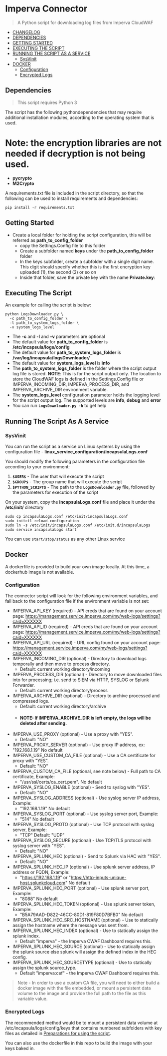 # Imperva Connector

> A Python script for downloading log files from Imperva CloudWAF

- [CHANGELOG](https://github.com/imperva/incapsula-logs-downloader/blob/master/CHANGELOG.md)  
- [DEPENDENCIES](#dependencies)
- [GETTING STARTED](#getting-started)  
- [EXECUTING THE SCRIPT](#executing-the-script)
- [RUNNING THE SCRIPT AS A SERVICE](#running-the-script-as-a-service)
	- [SysVinit](#sysvinit)
- [DOCKER](#docker)  
	- [Configuration](#configuration)  
	- [Encrypted Logs](#encrypted-logs)

## Dependencies

> This script requires Python 3

The script has the following pythondependencies that may require additional installation modules, according to the operating system that is used.
# Note: the encryption libraries are not needed if decryption is not being used.

- **pycrypto**
- **M2Crypto**

A requirements.txt file is included in the script directory, so that the following can be used to install requirements and dependencies:

```
pip install -r requirements.txt
```

## Getting Started

- Create a local folder for holding the script configuration, this will be referred as **path_to_config_folder**
	- copy the Settings.Config file to this folder
	- Create a subfolder named **keys** under the **path_to_config_folder** folder 
	- In the keys subfolder, create a subfolder with a single digit name. This digit should specify whether this is the first encryption key uploaded (1), the second (2) or so on
	- Inside that folder, save the private key with the name **Private.key**:

## Executing The Script

An example for calling the script is below:

```
python LogsDownloader.py \
  -c path_to_config_folder \
  -l path_to_system_logs_folder \
  -v system_logs_level
```

- The **-c** and **-l** and **–v** parameters are optional
- The default value for **path_to_config_folder** is **/etc/incapsula/logs/config**
- The default value for **path_to_system_logs_folder** is **/var/log/incapsula/logsDownloader/**
- The default value for **system_logs_level** is **info**
- The **path_to_system_logs_folder** is the folder where the script output log file is stored. **NOTE**: This is for the script output only. The location to store the CloudWAF logs is defined in the Settings.Config file or IMPERVA_INCOMING_DIR, IMPERVA_PROCESS_DIR, and IMPERVA_ARCHIVE_DIR environment variable.
- The **system_logs_level** configuration parameter holds the logging level for the script output log. The supported levels are **info**, **debug** and **error**
- You can run **`LogsDownloader.py -h`** to get help

## Running The Script As A Service

### SysVinit
You can run the script as a service on Linux systems by using the configuration file - **linux_service_configuration/incapsulaLogs.conf**

You should modify the following parameters in the configuration file according to your environment:
1. **`$USER$`** - The user that will execute the script
2. **`$GROUP$`** - The group name that will execute the script
3. **`$PYTHON_SCRIPT$`** - The path to the **`LogsDownloader.py`** file, followed by the parameters for execution of the script

On your system, copy the **incapsulaLogs.conf** file and place it under the **/etc/init/** directory
```
sudo cp incapsulaLogs.conf /etc/init/incapsulaLogs.conf
sudo initctl reload-configuration
sudo ln -s /etc/init/incapsulaLogs.conf /etc/init.d/incapsulaLogs
sudo service incapsulaLogs start
```

You can use `start/stop/status` as any other Linux service

## Docker

A dockerfile is provided to build your own image locally. At this time, a dockerhub image is not available.

### Configuration

The connector script will look for the following environment variables, and fall back to the configuration file if the environment variable is not set:

* IMPERVA_API_KEY (required) - API creds that are found on your account page: https://management.service.imperva.com/my/web-logs/settings?caid=XXXXXX  
* IMPERVA_API_ID (required) - API creds that are found on your account page: https://management.service.imperva.com/my/web-logs/settings?caid=XXXXXX
* IMPERVA_API_URL (required) - URL config found on your account page: https://management.service.imperva.com/my/web-logs/settings?caid=XXXXXX
* IMPERVA_INCOMING_DIR (optional) - Directory to download logs temporally and then move to process directory. 
  * Default: current working directory/incoming
* IMPERVA_PROCESS_DIR (optional) - Directory to move downloaded files into for processing; i.e. send to SIEM via HTTP, SYSLOG or Splunk Forwarder.
  * Default: current working directory/process
* IMPERVA_ARCHIVE_DIR (optional) - Directory to archive processed and compressed logs. 
  * Default: current working directory/archive
  * #### NOTE: If IMPERVA_ARCHIVE_DIR is left empty, the logs will be deleted after sending.
* IMPERVA_USE_PROXY (optional) - Use a proxy with "YES". 
  * Default: "NO"
* IMPERVA_PROXY_SERVER (optional) - Use proxy IP address, ex: "192.168.1.19" No default
* IMPERVA_USE_CUSTOM_CA_FILE (optional) - Use a CA certificate for proxy with "YES". 
  * Default: "NO"
* IMPERVA_CUSTOM_CA_FILE (optional, see note below) - Full path to CA certificate, Example: 
  * "/usr/ssl/certs/ca_cert.pem". No default
* IMPERVA_SYSLOG_ENABLE (optional) - Send to syslog with "YES". 
  * Default: "NO"
* IMPERVA_SYSLOG_ADDRESS (optional) - Use syslog server IP address, Example: 
  * "192.168.1.19" No default
* IMPERVA_SYSLOG_PORT (optional) - Use syslog server port, Example: 
  * "514" No default
* IMPERVA_SYSLOG_PROTO (optional) - Use TCP protocol with syslog server, Example: 
  * "TCP" Default: "UDP"
* IMPERVA_SYSLOG_SECURE (optional) - Use TCP/TLS protocol with syslog server with "YES". 
  * Default: "NO"
* IMPERVA_SPLUNK_HEC (optional) - Send to Splunk via HAC with "YES". 
  * Default: "NO"
* IMPERVA_SPLUNK_HEC_IP (optional) - Use splunk server address, IP address or FQDN, Example:
  * "https://192.168.1.19" or "https://http-inputs-unique-host.splunkcloud.com" No default
* IMPERVA_SPLUNK_HEC_PORT (optional) - Use splunk server port, Example: 
  * "8088" No default
* IMPERVA_SPLUNK_HEC_TOKEN (optional) - Use splunk server token, Example: 
  * "B5A79AAD-D822-46CC-80D1-819F80D7BFB0" No default
* IMPERVA_SPLUNK_HEC_SRC_HOSTNAME (optional) - Use to statically assign the hostname where the message was sent from.
* IMPERVA_SPLUNK_HEC_INDEX (optional) - Use to statically assign the splunk index. 
  * Default "imperva" - the Imperva CWAF Dashboard requires this.
* IMPERVA_SPLUNK_HEC_SOURCE (optional) - Use to statically assign the splunk source else splunk will assign the defined index in the HEC config.
* IMPERVA_SPLUNK_HEC_SOURCETYPE (optional) - Use to statically assign the splunk source_type. 
  * Default "imperva:cef" - the Imperva CWAF Dashboard requires this.

> Note - In order to use a custom CA file, you will need to either build a docker image with the file embedded, or mount a persistent data volume to the image and provide the full path to the file as this variable value.

### Encrypted Logs
	
The recommended method would be to mount a persistent data volume at /etc/incapsula/logs/config/keys that contains numbered subfolders with key files as detailed in [Preparations for using the script](#preparations-for-using-the-script).

You can also use the dockerfile in this repo to build the image with your keys baked in.